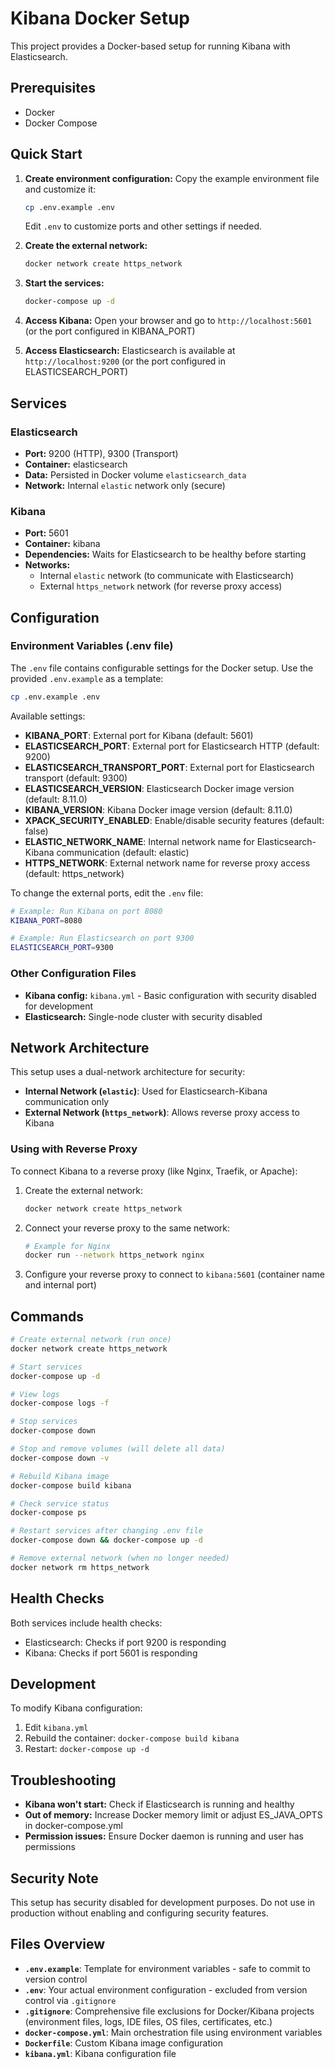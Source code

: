 # Kibana Docker Setup

This project provides a Docker-based setup for running Kibana with Elasticsearch.

## Prerequisites

- Docker
- Docker Compose

## Quick Start

1. **Create environment configuration:**
   Copy the example environment file and customize it:
   ```bash
   cp .env.example .env
   ```
   Edit `.env` to customize ports and other settings if needed.

2. **Create the external network:**
   ```bash
   docker network create https_network
   ```

3. **Start the services:**
   ```bash
   docker-compose up -d
   ```

4. **Access Kibana:**
   Open your browser and go to `http://localhost:5601` (or the port configured in KIBANA_PORT)

5. **Access Elasticsearch:**
   Elasticsearch is available at `http://localhost:9200` (or the port configured in ELASTICSEARCH_PORT)

## Services

### Elasticsearch
- **Port:** 9200 (HTTP), 9300 (Transport)
- **Container:** elasticsearch
- **Data:** Persisted in Docker volume `elasticsearch_data`
- **Network:** Internal `elastic` network only (secure)

### Kibana
- **Port:** 5601
- **Container:** kibana
- **Dependencies:** Waits for Elasticsearch to be healthy before starting
- **Networks:** 
  - Internal `elastic` network (to communicate with Elasticsearch)
  - External `https_network` network (for reverse proxy access)

## Configuration

### Environment Variables (.env file)

The `.env` file contains configurable settings for the Docker setup. Use the provided `.env.example` as a template:

```bash
cp .env.example .env
```

Available settings:

- **KIBANA_PORT**: External port for Kibana (default: 5601)
- **ELASTICSEARCH_PORT**: External port for Elasticsearch HTTP (default: 9200)
- **ELASTICSEARCH_TRANSPORT_PORT**: External port for Elasticsearch transport (default: 9300)
- **ELASTICSEARCH_VERSION**: Elasticsearch Docker image version (default: 8.11.0)
- **KIBANA_VERSION**: Kibana Docker image version (default: 8.11.0)
- **XPACK_SECURITY_ENABLED**: Enable/disable security features (default: false)
- **ELASTIC_NETWORK_NAME**: Internal network name for Elasticsearch-Kibana communication (default: elastic)
- **HTTPS_NETWORK**: External network name for reverse proxy access (default: https_network)

To change the external ports, edit the `.env` file:
```bash
# Example: Run Kibana on port 8080
KIBANA_PORT=8080

# Example: Run Elasticsearch on port 9300
ELASTICSEARCH_PORT=9300
```

### Other Configuration Files

- **Kibana config:** `kibana.yml` - Basic configuration with security disabled for development
- **Elasticsearch:** Single-node cluster with security disabled

## Network Architecture

This setup uses a dual-network architecture for security:

- **Internal Network (`elastic`)**: Used for Elasticsearch-Kibana communication only
- **External Network (`https_network`)**: Allows reverse proxy access to Kibana

### Using with Reverse Proxy

To connect Kibana to a reverse proxy (like Nginx, Traefik, or Apache):

1. Create the external network:
   ```bash
   docker network create https_network
   ```

2. Connect your reverse proxy to the same network:
   ```bash
   # Example for Nginx
   docker run --network https_network nginx
   ```

3. Configure your reverse proxy to connect to `kibana:5601` (container name and internal port)

## Commands

```bash
# Create external network (run once)
docker network create https_network

# Start services
docker-compose up -d

# View logs
docker-compose logs -f

# Stop services
docker-compose down

# Stop and remove volumes (will delete all data)
docker-compose down -v

# Rebuild Kibana image
docker-compose build kibana

# Check service status
docker-compose ps

# Restart services after changing .env file
docker-compose down && docker-compose up -d

# Remove external network (when no longer needed)
docker network rm https_network
```

## Health Checks

Both services include health checks:
- Elasticsearch: Checks if port 9200 is responding
- Kibana: Checks if port 5601 is responding

## Development

To modify Kibana configuration:
1. Edit `kibana.yml`
2. Rebuild the container: `docker-compose build kibana`
3. Restart: `docker-compose up -d`

## Troubleshooting

- **Kibana won't start:** Check if Elasticsearch is running and healthy
- **Out of memory:** Increase Docker memory limit or adjust ES_JAVA_OPTS in docker-compose.yml
- **Permission issues:** Ensure Docker daemon is running and user has permissions

## Security Note

This setup has security disabled for development purposes. Do not use in production without enabling and configuring security features.

## Files Overview

- **`.env.example`**: Template for environment variables - safe to commit to version control
- **`.env`**: Your actual environment configuration - excluded from version control via `.gitignore`
- **`.gitignore`**: Comprehensive file exclusions for Docker/Kibana projects (environment files, logs, IDE files, OS files, certificates, etc.)
- **`docker-compose.yml`**: Main orchestration file using environment variables
- **`Dockerfile`**: Custom Kibana image configuration
- **`kibana.yml`**: Kibana configuration file 
